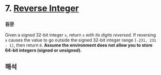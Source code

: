 # 7. [Reverse Integer](https://leetcode.com/problems/reverse-integer/)

### 원문
Given a signed 32-bit integer `x`, return `x` *with its digits reversed*. If reversing `x` causes the value to go outside the signed 32-bit integer range `[-231, 231 - 1]`, then return `0`.
**Assume the environment does not allow you to store 64-bit integers (signed or unsigned).**

## 해석

